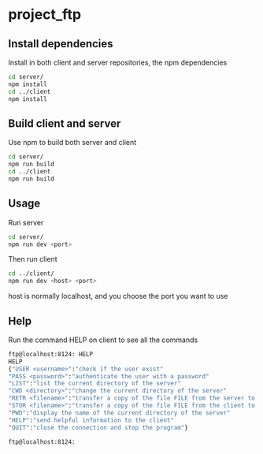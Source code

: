 # project_ftp
## Install dependencies
Install in both client and server repositories, the npm dependencies
```bash
cd server/
npm install
cd ../client
npm install
```
## Build client and server

Use npm to build both server and client

```bash
cd server/
npm run build
cd ../client
npm run build
```

## Usage
Run server
```bash
cd server/
npm run dev <port>
```
Then run client
```bash
cd ../client/
npm run dev <host> <port>
```
host is normally localhost, and you choose the port you want to use

## Help
Run the command HELP on client to see all the commands
```bash
ftp@localhost:8124: HELP
HELP
{"USER <username>":"check if the user exist"
"PASS <password>":"authenticate the user with a password"
"LIST":"list the current directory of the server"
"CWD <directory>":"change the current directory of the server"
"RETR <filename>":"transfer a copy of the file FILE from the server to the client"
"STOR <filename>":"transfer a copy of the file FILE from the client to the server"
"PWD":"display the name of the current directory of the server"
"HELP":"send helpful information to the client"
"QUIT":"close the connection and stop the program"}

ftp@localhost:8124: 
```

